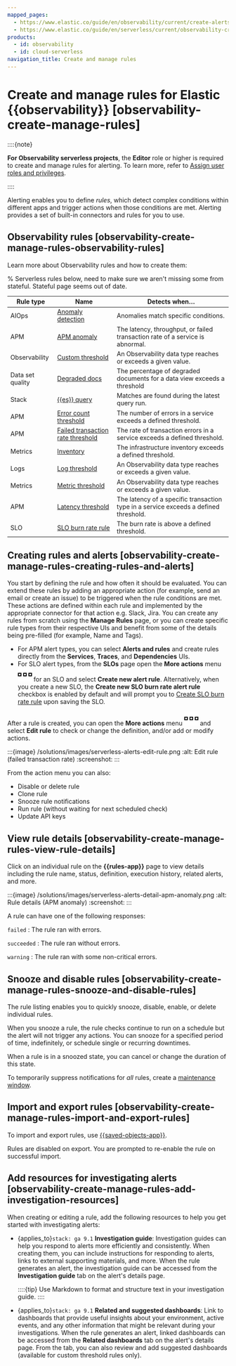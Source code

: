 ```yaml
---
mapped_pages:
  - https://www.elastic.co/guide/en/observability/current/create-alerts-rules.html
  - https://www.elastic.co/guide/en/serverless/current/observability-create-manage-rules.html
products:
  - id: observability
  - id: cloud-serverless
navigation_title: Create and manage rules
---
```


# Create and manage rules for Elastic {{observability}} [observability-create-manage-rules]

::::{note}

**For Observability serverless projects**, the **Editor** role or higher is required to create and manage rules for alerting. To learn more, refer to [Assign user roles and privileges](/deploy-manage/users-roles/cloud-organization/user-roles.md#general-assign-user-roles).

::::


Alerting enables you to define *rules*, which detect complex conditions within different apps and trigger actions when those conditions are met. Alerting provides a set of built-in connectors and rules for you to use.


## Observability rules [observability-create-manage-rules-observability-rules]

Learn more about Observability rules and how to create them:

% Serverless rules below, need to make sure we aren't missing some from stateful. Stateful page seems out of date.

| Rule type | Name | Detects when… |
| --- | --- | --- |
| AIOps | [Anomaly detection](/solutions/observability/incident-management/create-an-apm-anomaly-rule.md) | Anomalies match specific conditions. |
| APM | [APM anomaly](/solutions/observability/incident-management/create-an-apm-anomaly-rule.md) | The latency, throughput, or failed transaction rate of a service is abnormal. |
| Observability | [Custom threshold](/solutions/observability/incident-management/create-custom-threshold-rule.md) | An Observability data type reaches or exceeds a given value. |
| Data set quality | [Degraded docs](/solutions/observability/incident-management/create-a-degraded-docs-rule.md) | The percentage of degraded documents for a data view exceeds a threshold |
| Stack | [{{es}} query](/solutions/observability/incident-management/create-an-elasticsearch-query-rule.md) | Matches are found during the latest query run. |
| APM | [Error count threshold](/solutions/observability/incident-management/create-an-error-count-threshold-rule.md) | The number of errors in a service exceeds a defined threshold. |
| APM | [Failed transaction rate threshold](/solutions/observability/incident-management/create-failed-transaction-rate-threshold-rule.md) | The rate of transaction errors in a service exceeds a defined threshold. |
| Metrics | [Inventory](/solutions/observability/incident-management/create-an-inventory-rule.md) | The infrastructure inventory exceeds a defined threshold. |
| Logs | [Log threshold](/solutions/observability/incident-management/create-log-threshold-rule.md) | An Observability data type reaches or exceeds a given value. |
| Metrics | [Metric threshold](/solutions/observability/incident-management/create-metric-threshold-rule.md)| An Observability data type reaches or exceeds a given value. |
| APM | [Latency threshold](/solutions/observability/incident-management/create-latency-threshold-rule.md) | The latency of a specific transaction type in a service exceeds a defined threshold. |
| SLO | [SLO burn rate rule](/solutions/observability/incident-management/create-an-slo-burn-rate-rule.md) | The burn rate is above a defined threshold. |


## Creating rules and alerts [observability-create-manage-rules-creating-rules-and-alerts]

You start by defining the rule and how often it should be evaluated. You can extend these rules by adding an appropriate action (for example, send an email or create an issue) to be triggered when the rule conditions are met. These actions are defined within each rule and implemented by the appropriate connector for that action e.g. Slack, Jira. You can create any rules from scratch using the **Manage Rules** page, or you can create specific rule types from their respective UIs and benefit from some of the details being pre-filled (for example, Name and Tags).

* For APM alert types, you can select **Alerts and rules** and create rules directly from the **Services**, **Traces**, and **Dependencies** UIs.
* For SLO alert types, from the **SLOs** page open the **More actions** menu ![action menu](/solutions/images/serverless-boxesHorizontal.svg "") for an SLO and select **Create new alert rule**. Alternatively, when you create a new SLO, the **Create new SLO burn rate alert rule** checkbox is enabled by default and will prompt you to [Create SLO burn rate rule](/solutions/observability/incident-management/create-an-slo-burn-rate-rule.md) upon saving the SLO.

After a rule is created, you can open the **More actions** menu ![More actions](/solutions/images/serverless-boxesHorizontal.svg "") and select **Edit rule** to check or change the definition, and/or add or modify actions.

:::{image} /solutions/images/serverless-alerts-edit-rule.png
:alt: Edit rule (failed transaction rate)
:screenshot:
:::

From the action menu you can also:

* Disable or delete rule
* Clone rule
* Snooze rule notifications
* Run rule (without waiting for next scheduled check)
* Update API keys

## View rule details [observability-create-manage-rules-view-rule-details]

Click on an individual rule on the **{{rules-app}}** page to view details including the rule name, status, definition, execution history, related alerts, and more.

:::{image} /solutions/images/serverless-alerts-detail-apm-anomaly.png
:alt: Rule details (APM anomaly)
:screenshot:
:::

A rule can have one of the following responses:

`failed`
:   The rule ran with errors.

`succeeded`
:   The rule ran without errors.

`warning`
:   The rule ran with some non-critical errors.


## Snooze and disable rules [observability-create-manage-rules-snooze-and-disable-rules]

The rule listing enables you to quickly snooze, disable, enable, or delete individual rules.

When you snooze a rule, the rule checks continue to run on a schedule but the alert will not trigger any actions. You can snooze for a specified period of time, indefinitely, or schedule single or recurring downtimes.

When a rule is in a snoozed state, you can cancel or change the duration of this state.

To temporarily suppress notifications for *all* rules, create a [maintenance window](/explore-analyze/alerts-cases/alerts/maintenance-windows.md).


## Import and export rules [observability-create-manage-rules-import-and-export-rules]

To import and export rules, use [{{saved-objects-app}}](/explore-analyze/find-and-organize.md).

Rules are disabled on export. You are prompted to re-enable the rule on successful import.

## Add resources for investigating alerts [observability-create-manage-rules-add-investigation-resources]

When creating or editing a rule, add the following resources to help you get started with investigating alerts:

* {applies_to}`stack: ga 9.1` **Investigation guide**: Investigation guides can help you respond to alerts more efficiently and consistently. When creating them, you can include instructions for responding to alerts, links to external supporting materials, and more. When the rule generates an alert, the investigation guide can be accessed from the **Investigation guide** tab on the alert's details page. 

    ::::{tip}
    Use Markdown to format and structure text in your investigation guide.
    ::::

* {applies_to}`stack: ga 9.1` **Related and suggested dashboards**: Link to dashboards that provide useful insights about your environment, active events, and any other information that might be relevant during your investigations. When the rule generates an alert, linked dashboards can be accessed from the **Related dashboards** tab on the alert's details page. From the tab, you can also review and add suggested dashboards (available for custom threshold rules only).
